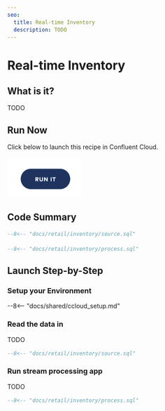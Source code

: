 ```yaml
---
seo:
  title: Real-time Inventory
  description: TODO
---
```


# Real-time Inventory

## What is it?

TODO

## Run Now

Click below to launch this recipe in Confluent Cloud.

![launch](../../img/launch.png)

## Code Summary

```sql
--8<-- "docs/retail/inventory/source.sql"

--8<-- "docs/retail/inventory/process.sql"
```

## Launch Step-by-Step

### Setup your Environment

--8<-- "docs/shared/ccloud_setup.md"

### Read the data in

TODO

```sql
--8<-- "docs/retail/inventory/source.sql"
```

### Run stream processing app

TODO

```sql
--8<-- "docs/retail/inventory/process.sql"
```
